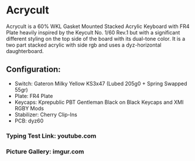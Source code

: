 # Acrycult

Acrycult is a 60% WKL Gasket Mounted Stacked Acrylic Keyboard with FR4 Plate heavily inspired by the Keycult No. 1/60 Rev.1 but with a significant different styling on the top side of the board with its dual-tone color. It is a two part stacked acrylic with side rgb and uses a dyz-horizontal daughterboard.


## Configuration:
- Switch: Gateron Milky Yellow KS3x47 (Lubed 205g0 + Spring Swapped 55gr)
- Plate: FR4 Plate
- Keycaps: Kprepublic PBT Gentleman Black on Black Keycaps and XMI RGBY Mods
- Stabilizer: Cherry Clip-Ins
- PCB: dyz60


### Typing Test Link: youtube.com

### Picture Gallery: imgur.com